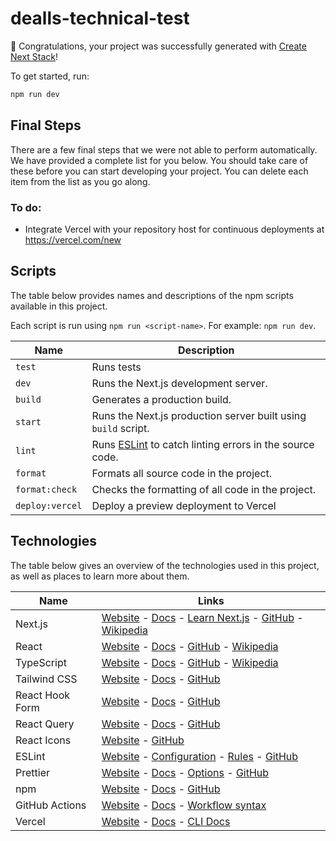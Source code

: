 # dealls-technical-test

🎉 Congratulations, your project was successfully generated with [Create Next Stack](https://www.create-next-stack.com/)!

To get started, run:

```bash
npm run dev
```

## Final Steps

There are a few final steps that we were not able to perform automatically. We have provided a complete list for you below. You should take care of these before you can start developing your project. You can delete each item from the list as you go along.

### To do:

- Integrate Vercel with your repository host for continuous deployments at https://vercel.com/new

## Scripts

The table below provides names and descriptions of the npm scripts available in this project.

Each script is run using `npm run <script-name>`. For example: `npm run dev`.

| Name            | Description                                                                    |
| --------------- | ------------------------------------------------------------------------------ |
| `test`          | Runs tests                                                                     |
| `dev`           | Runs the Next.js development server.                                           |
| `build`         | Generates a production build.                                                  |
| `start`         | Runs the Next.js production server built using `build` script.                 |
| `lint`          | Runs [ESLint](https://eslint.org/) to catch linting errors in the source code. |
| `format`        | Formats all source code in the project.                                        |
| `format:check`  | Checks the formatting of all code in the project.                              |
| `deploy:vercel` | Deploy a preview deployment to Vercel                                          |

## Technologies

The table below gives an overview of the technologies used in this project, as well as places to learn more about them.

| Name            | Links                                                                                                                                                                                                           |
| --------------- | --------------------------------------------------------------------------------------------------------------------------------------------------------------------------------------------------------------- |
| Next.js         | [Website](https://nextjs.org/) - [Docs](https://nextjs.org/docs) - [Learn Next.js](https://nextjs.org/learn) - [GitHub](https://github.com/vercel/next.js) - [Wikipedia](https://en.wikipedia.org/wiki/Next.js) |
| React           | [Website](https://reactjs.org/) - [Docs](https://reactjs.org/docs/getting-started.html) - [GitHub](https://github.com/facebook/react) - [Wikipedia](<https://en.wikipedia.org/wiki/React_(JavaScript_library)>) |
| TypeScript      | [Website](https://www.typescriptlang.org/) - [Docs](https://www.typescriptlang.org/docs/) - [GitHub](https://github.com/microsoft/TypeScript) - [Wikipedia](https://en.wikipedia.org/wiki/TypeScript)           |
| Tailwind CSS    | [Website](https://tailwindcss.com/) - [Docs](https://tailwindcss.com/docs) - [GitHub](https://github.com/tailwindlabs/tailwindcss)                                                                              |
| React Hook Form | [Website](https://react-hook-form.com/) - [Docs](https://react-hook-form.com/get-started) - [GitHub](https://github.com/react-hook-form/react-hook-form)                                                        |
| React Query     | [Website](https://tanstack.com/query/latest) - [Docs](https://tanstack.com/query/latest/docs/react/overview) - [GitHub](https://github.com/tanstack/query)                                                      |
| React Icons     | [Website](https://react-icons.github.io/react-icons/) - [GitHub](https://github.com/react-icons/react-icons)                                                                                                    |
| ESLint          | [Website](https://eslint.org/) - [Configuration](https://eslint.org/docs/user-guide/configuring/) - [Rules](https://eslint.org/docs/rules/) - [GitHub](https://github.com/eslint/eslint)                        |
| Prettier        | [Website](https://prettier.io/) - [Docs](https://prettier.io/docs/en/index.html) - [Options](https://prettier.io/docs/en/options.html) - [GitHub](https://github.com/prettier/prettier)                         |
| npm             | [Website](https://www.npmjs.com/) - [Docs](https://docs.npmjs.com/) - [GitHub](https://github.com/npm/cli)                                                                                                      |
| GitHub Actions  | [Website](https://github.com/features/actions) - [Docs](https://docs.github.com/en/actions) - [Workflow syntax](https://docs.github.com/en/actions/reference/workflow-syntax-for-github-actions)                |
| Vercel          | [Website](https://vercel.com/) - [Docs](https://vercel.com/docs) - [CLI Docs](https://vercel.com/docs/cli)                                                                                                      |
